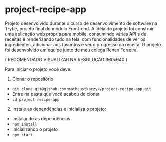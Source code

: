 # project-recipe-app
Projeto desenvolvido durante o curso de desenvolvimento de software na Trybe, projeto final do módulo Front-end.
A idéia do projeto foi construir uma aplicação web própria para mobile, consumindo várias API's de receitas e renderizando tudo na tela, com funcionalidades
de ver os ingredientes, adicionar aos favoritos e ver o progresso da receita.
O projeto foi desenvolvido em equipe junto de meu colega Renan Ferreira.

( RECOMENDADO VISUALIZAR NA RESOLUÇÃO 360x640 )

Para iniciar o projeto você deve:
1. Clonar o repositório
* `git clone git@github.com:matheustkaczyk/project-recipe-app.git`
* Entre na pasta que você acabou de clonar
* `cd project-recipe-app`

2. Instale as dependências e inicializa o projeto:
* Instalando as dependências
* `npm install`
* Inicializando o projeto
* `npm start`

